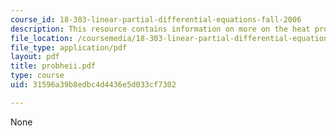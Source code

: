 ```yaml
---
course_id: 18-303-linear-partial-differential-equations-fall-2006
description: This resource contains information on more on the heat problem.
file_location: /coursemedia/18-303-linear-partial-differential-equations-fall-2006/31596a39b8edbc4d4436e5d033cf7302_probheii.pdf
file_type: application/pdf
layout: pdf
title: probheii.pdf
type: course
uid: 31596a39b8edbc4d4436e5d033cf7302

---
```

None